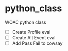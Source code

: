 # python_class
WOAC python class


- [ ] Create Profile eval
- [ ] Create Alt Event eval
- [ ] Add Pass Fail to cowsay
